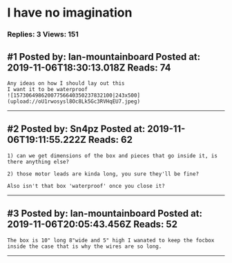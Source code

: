 # I have no imagination

### Replies: 3 Views: 151

## \#1 Posted by: Ian-mountainboard Posted at: 2019-11-06T18:30:13.018Z Reads: 74

```
Any ideas on how I should lay out this
I want it to be waterproof 
![15730649862007756640350237832100|243x500](upload://oU1rwosysl8Oc8Lk5Gc3RVHqEU7.jpeg)
```

---
## \#2 Posted by: Sn4pz Posted at: 2019-11-06T19:11:55.222Z Reads: 62

```
1) can we get dimensions of the box and pieces that go inside it, is there anything else?

2) those motor leads are kinda long, you sure they'll be fine?

Also isn't that box 'waterproof' once you close it?
```

---
## \#3 Posted by: Ian-mountainboard Posted at: 2019-11-06T20:05:43.456Z Reads: 52

```
The box is 10" long 8"wide and 5" high I wanated to keep the focbox inside the case that is why the wires are so long.
```

---
